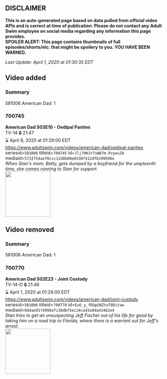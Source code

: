 ## DISCLAIMER
**This is an auto-generated page based on data pulled from official video APIs and is correct at time of publication. Please do not contact any Adult Swim employee on social media regarding any information this page provides.**  
**SPOILER ALERT: This page contains thumbnails of full episodes/shorts/etc. that might be spoilery to you. YOU HAVE BEEN WARNED.**  

_Last Update: April 1, 2020 at 01:30:35 EDT_
## Video added
### Summary
581006 American Dad: 1  
### 700745
**American Dad S03E10 - Oedipal Panties**  
TV-14 🔒 21:47  
⌛ April 8, 2020 at 01:29:00 EDT  
https://www.adultswim.com/videos/american-dad/oedipal-panties  
seriesid=`581006` titleid=`700745` id=`Jlj7HHJrTsWD7m-PvyeuZA` mediaid=`5732754aef0ccc12d8b00e0330f412dfb299598e`  
_When Stan's mom, Betty, gets dumped by a boyfriend for the umpteenth time, she comes running to Stan for support._  
<a href="https://i.cdn.turner.com/adultswim/big/image-upload/thumbnails/thumb-2_image-151994036853511.jpg"><img src="https://i.cdn.turner.com/adultswim/big/image-upload/thumbnails/thumb-2_image-151994036853511.jpg" height="144px" /></a>
## Video removed
### Summary
581006 American Dad: 1  
### 700770
**American Dad S02E23 - Joint Custody**  
TV-14-D 🔒 21:46  
⌛ April 1, 2020 at 01:29:00 EDT  
https://www.adultswim.com/videos/american-dad/joint-custody  
seriesid=`581006` titleid=`700770` id=`EuO_y_fDQpGNZtoT0Ditaw` mediaid=`0d4ae917499befc38dbf5ec24ca42e89a43462e4`  
_Stan tries to get an unsuspecting Jeff Fischer out of his life for good by taking him on a road trip to Florida, where there is a warrant out for Jeff's arrest._  
<a href="https://i.cdn.turner.com/adultswim/big/image-upload/thumbnails/thumb-2_image-151993478142914.jpg"><img src="https://i.cdn.turner.com/adultswim/big/image-upload/thumbnails/thumb-2_image-151993478142914.jpg" height="144px" /></a>
